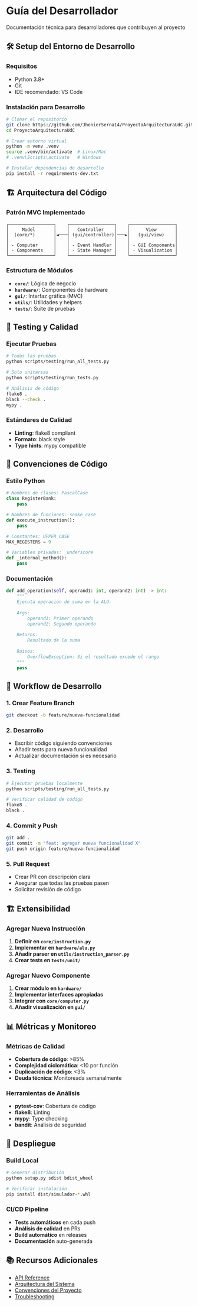 # Guía del Desarrollador

Documentación técnica para desarrolladores que contribuyen al proyecto

## 🛠️ Setup del Entorno de Desarrollo

### Requisitos
- Python 3.8+
- Git
- IDE recomendado: VS Code

### Instalación para Desarrollo
```bash
# Clonar el repositorio
git clone https://github.com/JhonierSerna14/ProyectoArquitecturaUdC.git
cd ProyectoArquitecturaUdC

# Crear entorno virtual
python -m venv .venv
source .venv/bin/activate  # Linux/Mac
# .venv\Scripts\activate   # Windows

# Instalar dependencias de desarrollo
pip install -r requirements-dev.txt
```

## 🏗️ Arquitectura del Código

### Patrón MVC Implementado
```
┌─────────────────┐    ┌─────────────────┐    ┌─────────────────┐
│     Model       │    │   Controller    │    │      View       │
│  (core/*)       │◄───┤ (gui/controller)│───►│   (gui/view)    │
│                 │    │                 │    │                 │
│ - Computer      │    │ - Event Handler │    │ - GUI Components│
│ - Components    │    │ - State Manager │    │ - Visualization │
└─────────────────┘    └─────────────────┘    └─────────────────┘
```

### Estructura de Módulos
- **`core/`**: Lógica de negocio
- **`hardware/`**: Componentes de hardware
- **`gui/`**: Interfaz gráfica (MVC)
- **`utils/`**: Utilidades y helpers
- **`tests/`**: Suite de pruebas

## 🧪 Testing y Calidad

### Ejecutar Pruebas
```bash
# Todas las pruebas
python scripts/testing/run_all_tests.py

# Solo unitarias
python scripts/testing/run_tests.py

# Análisis de código
flake8 .
black --check .
mypy .
```

### Estándares de Calidad
- **Linting**: flake8 compliant
- **Formato**: black style
- **Type hints**: mypy compatible

## 📝 Convenciones de Código

### Estilo Python
```python
# Nombres de clases: PascalCase
class RegisterBank:
    pass

# Nombres de funciones: snake_case
def execute_instruction():
    pass

# Constantes: UPPER_CASE
MAX_REGISTERS = 9

# Variables privadas: _underscore
def _internal_method():
    pass
```

### Documentación
```python
def add_operation(self, operand1: int, operand2: int) -> int:
    """
    Ejecuta operación de suma en la ALU.
    
    Args:
        operand1: Primer operando
        operand2: Segundo operando
        
    Returns:
        Resultado de la suma
        
    Raises:
        OverflowException: Si el resultado excede el rango
    """
    pass
```

## 🔄 Workflow de Desarrollo

### 1. Crear Feature Branch
```bash
git checkout -b feature/nueva-funcionalidad
```

### 2. Desarrollo
- Escribir código siguiendo convenciones
- Añadir tests para nueva funcionalidad
- Actualizar documentación si es necesario

### 3. Testing
```bash
# Ejecutar pruebas localmente
python scripts/testing/run_all_tests.py

# Verificar calidad de código
flake8 .
black .
```

### 4. Commit y Push
```bash
git add .
git commit -m "feat: agregar nueva funcionalidad X"
git push origin feature/nueva-funcionalidad
```

### 5. Pull Request
- Crear PR con descripción clara
- Asegurar que todas las pruebas pasen
- Solicitar revisión de código

## 🏗️ Extensibilidad

### Agregar Nueva Instrucción
1. **Definir en `core/instruction.py`**
2. **Implementar en `hardware/alu.py`**
3. **Añadir parser en `utils/instruction_parser.py`**
4. **Crear tests en `tests/unit/`**

### Agregar Nuevo Componente
1. **Crear módulo en `hardware/`**
2. **Implementar interfaces apropiadas**
3. **Integrar con `core/computer.py`**
4. **Añadir visualización en `gui/`**

## 📊 Métricas y Monitoreo

### Métricas de Calidad
- **Cobertura de código**: >85%
- **Complejidad ciclomática**: <10 por función
- **Duplicación de código**: <3%
- **Deuda técnica**: Monitoreada semanalmente

### Herramientas de Análisis
- **pytest-cov**: Cobertura de código
- **flake8**: Linting
- **mypy**: Type checking
- **bandit**: Análisis de seguridad

## 🚀 Despliegue

### Build Local
```bash
# Generar distribución
python setup.py sdist bdist_wheel

# Verificar instalación
pip install dist/simulador-*.whl
```

### CI/CD Pipeline
- **Tests automáticos** en cada push
- **Análisis de calidad** en PRs
- **Build automático** en releases
- **Documentación** auto-generada

## 📚 Recursos Adicionales

- [API Reference](api-reference.md)
- [Arquitectura del Sistema](architecture.md)
- [Convenciones del Proyecto](CONVENTIONS.md)
- [Troubleshooting](troubleshooting.md)